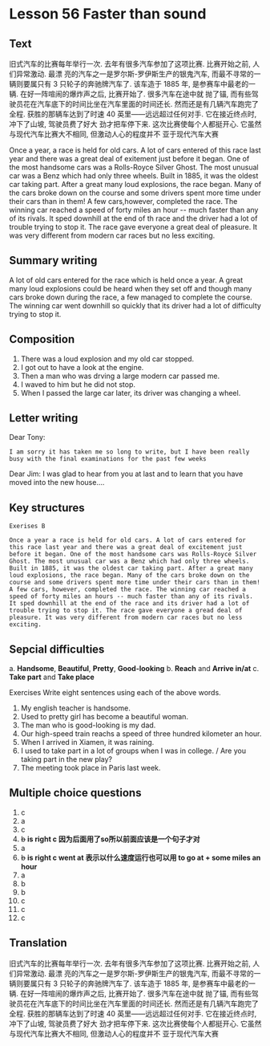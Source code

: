 # Lesson 56 Faster than sound

## Text

旧式汽车的比赛每年举行一次. 去年有很多汽车参加了这项比赛. 比赛开始之前, 人们异常激动. 最漂
亮的汽车之一是罗尔斯-罗伊斯生产的银鬼汽车, 而最不寻常的一辆则要属只有 3 只轮子的奔驰牌汽车了.
该车造于 1885 年, 是参赛车中最老的一辆. 在好一阵喧闹的爆炸声之后, 比赛开始了. 很多汽车在途中就
抛了锚, 而有些驾驶员花在汽车底下的时间比坐在汽车里面的时间还长. 然而还是有几辆汽车跑完了全程.
获胜的那辆车达到了时速 40 英里——远远超过任何对手. 它在接近终点时, 冲下了山坡, 驾驶员费了好大
劲才把车停下来. 这次比赛使每个人都挺开心. 它虽然与现代汽车比赛大不相同, 但激动人心的程度并不
亚于现代汽车大赛

Once a year, a race is held for old cars.
A lot of cars entered of this race last year and there was a great deal of exitement just before it began.
One of the most handsome cars was a Rolls-Royce Silver Ghost.
The most unusual car was a Benz which had only three wheels.
Built in 1885, it was the oldest car taking part.
After a great many loud explosions, the race began.
Many of the cars broke down on the course and some drivers spent more time under their cars than in them!
A few cars,however, completed the race.
The winning car reached a speed of forty miles an hour -- much faster than any of its rivals.
It sped downhill at the end of th race and the driver had a lot of trouble trying to stop it.
The race gave everyone a great deal of pleasure.
It was very different from modern car races but no less exciting.

## Summary writing

A lot of old cars entered for the race which is held once a year.
A great many loud explosions could be heard when they set off and though many cars broke down during the race, a few managed to complete the course.
The winning car went downhill so quickly that  its driver had a lot of difficulty trying to stop it.

## Composition

1. There was a loud explosion and my old car stopped.
2. I got out to have a look at the engine.
3. Then a man who was drving a large modern car passed me.
4. I waved to him but he did not stop.
5. When I passed the large car later, its driver was changing a wheel.

## Letter writing

Dear Tony:

    I am sorry it has taken me so long to write, but I have been really busy with the final examinations for the past few weeks

Dear Jim:
    I was glad to hear from you at last and to learn that you have moved into the new house....

## Key structures

    Exerises B

    Once a year a race is held for old cars. A lot of cars entered for this race last year and there was a great deal of excitement just before it began. One of the most handsome cars was Rolls-Royce Silver Ghost. The most unusual car was a Benz which had only three wheels. Built in 1885, it was the oldest car taking part. After a great many loud explosions, the race began. Many of the cars broke down on the course and some drivers spent more time under their cars than in them! A few cars, however, completed the race. The winning car reached a speed of forty miles an hours -- much faster than any of its rivals. It sped downhill at the end of the race and its driver had a lot of trouble trying to stop it. The race gave everyone a gread deal of pleasure. It was very different from modern car races but no less exciting.

## Sepcial difficulties

a. **Handsome**, **Beautiful**, **Pretty**, **Good-looking**
b. **Reach** and **Arrive in/at**
c. **Take part** and **Take place**

Exercises
Write eight sentences using each of the above words.

1. My english teacher is handsome.
2. Used to pretty girl has become  a beautiful woman. 
3. The man who is good-looking is my dad.
4. Our high-speed train reachs a speed of three hundred kilometer an hour.
5. When I arrived in Xiamen, it was raining.
6. I used to take part in a lot of groups when I was in college. / Are you taking part in the new play?
7. The meeting took place in Paris last week.

## Multiple choice questions

1. c
2. a
3. c
4. ~~b~~ **is right c 因为后面用了so所以前面应该是一个句子才对**
5. a
6. ~~b~~ **is right c went at 表示以什么速度运行也可以用 to go at + some miles an hour**
7. a
8. b
9. b
10. c
11. c
12. c

## Translation

旧式汽车的比赛每年举行一次. 去年有很多汽车参加了这项比赛. 比赛开始之前, 人们异常激动. 最漂
亮的汽车之一是罗尔斯-罗伊斯生产的银鬼汽车, 而最不寻常的一辆则要属只有 3 只轮子的奔驰牌汽车了.
该车造于 1885 年, 是参赛车中最老的一辆. 在好一阵喧闹的爆炸声之后, 比赛开始了. 很多汽车在途中就
抛了锚, 而有些驾驶员花在汽车底下的时间比坐在汽车里面的时间还长. 然而还是有几辆汽车跑完了全程.
获胜的那辆车达到了时速 40 英里——远远超过任何对手. 它在接近终点时, 冲下了山坡, 驾驶员费了好大
劲才把车停下来. 这次比赛使每个人都挺开心. 它虽然与现代汽车比赛大不相同, 但激动人心的程度并不
亚于现代汽车大赛